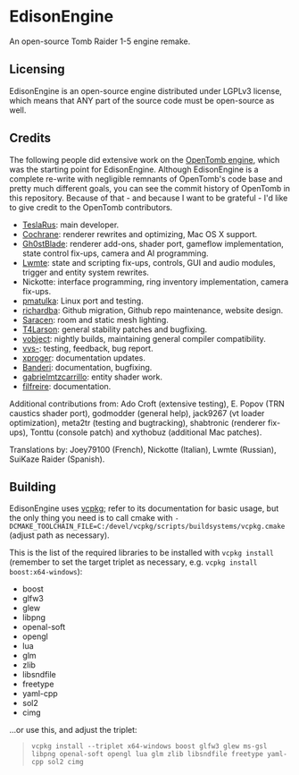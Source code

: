 # EdisonEngine

An open-source Tomb Raider 1-5 engine remake.

## Licensing

EdisonEngine is an open-source engine distributed under LGPLv3 license, which means that ANY part of
the source code must be open-source as well.
    
## Credits

The following people did extensive work on the [OpenTomb engine](http://opentomb.github.io/), which was
the starting point for EdisonEngine.  Although EdisonEngine is a complete re-write with negligible
remnants of OpenTomb's code base and pretty much different goals, you can see the commit history of
OpenTomb in this repository.  Because of that - and because I want to be grateful - I'd like to give credit
to the OpenTomb contributors.


* [TeslaRus](https://github.com/TeslaRus): main developer.
* [Cochrane](https://github.com/Cochrane): renderer rewrites and optimizing, Mac OS X support.
* [Gh0stBlade](https://github.com/Gh0stBlade): renderer add-ons, shader port, gameflow implementation,
  state control fix-ups, camera and AI programming.
* [Lwmte](https://github.com/Lwmte): state and scripting fix-ups, controls, GUI and audio modules,
  trigger and entity system rewrites.
* Nickotte: interface programming, ring inventory implementation, camera fix-ups.
* [pmatulka](https://github.com/pmatulka): Linux port and testing.
* [richardba](https://github.com/richardba): Github migration, Github repo maintenance, website design.
* [Saracen](https://github.com/Saracen): room and static mesh lighting.
* [T4Larson](https://github.com/T4Larson): general stability patches and bugfixing.
* [vobject](https://github.com/vobject): nightly builds, maintaining general compiler compatibility.
* [vvs-](https://github.com/vvs-): testing, feedback, bug report.
* [xproger](https://github.com/xproger): documentation updates.
* [Banderi](https://github.com/Banderi): documentation, bugfixing.
* [gabrielmtzcarrillo](https://github.com/gabrielmtzcarrillo): entity shader work.
* [filfreire](https://github.com/filfreire): documentation.

Additional contributions from: Ado Croft (extensive testing), E. Popov (TRN caustics shader port),
godmodder (general help), jack9267 (vt loader optimization), meta2tr (testing and bugtracking),
shabtronic (renderer fix-ups), Tonttu (console patch) and xythobuz (additional Mac patches).

Translations by: Joey79100 (French), Nickotte (Italian), Lwmte (Russian), SuiKaze Raider (Spanish).


## Building

EdisonEngine uses [vcpkg](https://github.com/Microsoft/vcpkg); refer to its documentation for basic usage,
but the only thing you need is to call cmake with
`-DCMAKE_TOOLCHAIN_FILE=C:/devel/vcpkg/scripts/buildsystems/vcpkg.cmake` (adjust path as necessary).

This is the list of the required libraries to be installed with `vcpkg install` (remember to
set the target triplet as necessary, e.g. `vcpkg install boost:x64-windows`):
* boost
* glfw3
* glew
* libpng
* openal-soft
* opengl
* lua
* glm
* zlib
* libsndfile
* freetype
* yaml-cpp
* sol2
* cimg

...or use this, and adjust the triplet:
> `vcpkg install --triplet x64-windows boost glfw3 glew ms-gsl libpng openal-soft opengl lua glm zlib libsndfile freetype yaml-cpp sol2 cimg`

